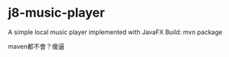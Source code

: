 # j8-music-player
A simple local music player implemented with JavaFX
Build: mvn package

maven都不會？傻逼
